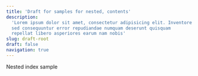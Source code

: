 ```yaml
---
title: 'Draft for samples for nested, contents'
description:
  'Lorem ipsum dolor sit amet, consectetur adipisicing elit. Inventore
  sed consequuntur error repudiandae numquam deserunt quisquam
  repellat libero asperiores earum nam nobis'
slug: draft-root
draft: false
navigation: true
---
```


Nested index sample
